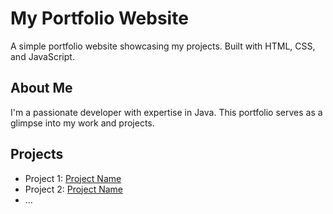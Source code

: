 # My Portfolio Website

A simple portfolio website showcasing my projects. Built with HTML, CSS, and JavaScript.

## About Me

I'm a passionate developer with expertise in Java. This portfolio serves as a glimpse into my work and projects.

## Projects

- Project 1: [Project Name](link-to-project)
- Project 2: [Project Name](link-to-project)
- ...

